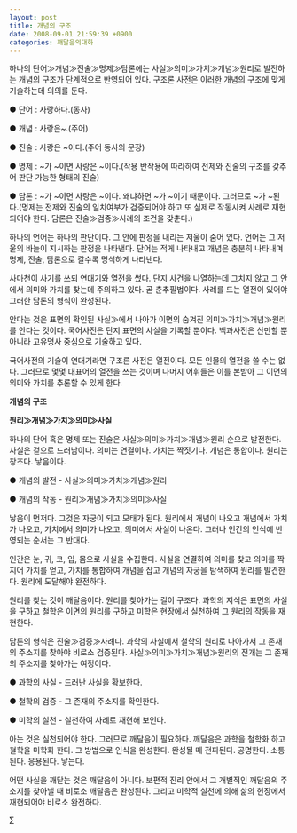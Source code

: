 ```yaml
---
layout: post
title: 개념의 구조
date: 2008-09-01 21:59:39 +0900
categories: 깨달음의대화
---
```

하나의 단어≫개념≫진술≫명제≫담론에는 사실≫의미≫가치≫개념≫원리로 발전하는 개념의 구조가 단계적으로 반영되어 있다. 구조론 사전은 이러한 개념의 구조에 맞게 기술하는데 의의를 둔다. 

● 단어 : 사랑하다.(동사)

● 개념 : 사랑은~.(주어)

● 진술 : 사랑은 ~이다.(주어 동사의 문장) 

● 명제 : ~가 ~이면 사랑은 ~이다.(작용 반작용에 따라하여 전제와 진술의 구조를 갖추어 판단 가능한 형태의 진술) 

● 담론 : ~가 ~이면 사랑은 ~이다. 왜냐하면 ~가 ~이기 때문이다. 그러므로 ~가 ~된다.(명제는 전제와 진술의 일치여부가 검증되어야 하고 또 실제로 작동시켜 사례로 재현되어야 한다. 담론은 진술≫검증≫사례의 조건을 갖춘다.)

하나의 언어는 하나의 판단이다. 그 안에 판정을 내리는 저울이 숨어 있다. 언어는 그 저울의 바늘이 지시하는 판정을 나타낸다. 단어는 적게 나타내고 개념은 충분히 나타내며 명제, 진술, 담론으로 갈수록 명석하게 나타낸다.

사마천이 사기를 쓰되 연대기와 열전을 썼다. 단지 사건을 나열하는데 그치지 않고 그 안에서 의미와 가치를 찾는데 주의하고 있다. 곧 춘추필법이다. 사례를 드는 열전이 있어야 그러한 담론의 형식이 완성된다. 

안다는 것은 표면의 확인된 사실≫에서 나아가 이면의 숨겨진 의미≫가치≫개념≫원리를 안다는 것이다. 국어사전은 단지 표면의 사실을 기록할 뿐이다. 백과사전은 산만할 뿐 아니라 고유명사 중심으로 기술하고 있다. 

국어사전의 기술이 연대기라면 구조론 사전은 열전이다. 모든 인물의 열전을 쓸 수는 없다. 그러므로 몇몇 대표어의 열전을 쓰는 것이며 나머지 어휘들은 이를 본받아 그 이면의 의미와 가치를 추론할 수 있게 한다. 

**개념의 구조**

**원리≫개념≫가치≫의미≫사실**

하나의 단어 혹은 명제 또는 진술은 사실≫의미≫가치≫개념≫원리 순으로 발전한다. 사실은 겉으로 드러남이다. 의미는 연결이다. 가치는 짝짓기다. 개념은 통합이다. 원리는 창조다. 낳음이다.

● 개념의 발전 - 사실≫의미≫가치≫개념≫원리

● 개념의 작동 - 원리≫개념≫가치≫의미≫사실

낳음이 먼저다. 그것은 자궁이 되고 모태가 된다. 원리에서 개념이 나오고 개념에서 가치가 나오고, 가치에서 의미가 나오고, 의미에서 사실이 나온다. 그러나 인간의 인식에 반영되는 순서는 그 반대다. 

인간은 눈, 귀, 코, 입, 몸으로 사실을 수집한다. 사실을 연결하여 의미를 찾고 의미를 짝지어 가치를 얻고, 가치를 통합하여 개념을 잡고 개념의 자궁을 탐색하여 원리를 발견한다. 원리에 도달해야 완전하다. 

원리를 찾는 것이 깨달음이다. 원리를 찾아가는 길이 구조다. 과학의 지식은 표면의 사실을 구하고 철학은 이면의 원리를 구하고 미학은 현장에서 실천하여 그 원리의 작동을 재현한다. 

담론의 형식은 진술≫검증≫사례다. 과학의 사실에서 철학의 원리로 나아가서 그 존재의 주소지를 찾아야 비로소 검증된다. 사실≫의미≫가치≫개념≫원리의 전개는 그 존재의 주소지를 찾아가는 여정이다.

● 과학의 사실 - 드러난 사실을 확보한다.

● 철학의 검증 - 그 존재의 주소지를 확인한다. 

● 미학의 실천 - 실천하여 사례로 재현해 보인다. 

아는 것은 실천되어야 한다. 그러므로 깨달음이 필요하다. 깨달음은 과학을 철학화 하고 철학을 미학화 한다. 그 방법으로 인식을 완성한다. 완성될 때 전파된다. 공명한다. 소통된다. 응용된다. 낳는다. 

어떤 사실을 깨닫는 것은 깨달음이 아니다. 보편적 진리 안에서 그 개별적인 깨달음의 주소지를 찾아낼 때 비로소 깨달음은 완성된다. 그리고 미학적 실천에 의해 삶의 현장에서 재현되어야 비로소 완전하다. 



∑